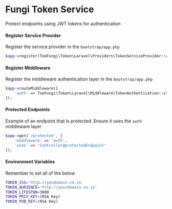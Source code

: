 # Fungi Token Service
Protect endpoints using JWT tokens for authentication

#### Register Service Provider
Register the service provider in the `bootstrap/app.php`
```php
$app->register(ToeFungi\Token\Laravel\Providers\TokenServiceProvider::class);
```

#### Register Middleware
Register the middleware authentication layer in the `bootstrap/app.php`
```php
$app->routeMiddleware([
    'auth' => ToeFungi\Token\Laravel\Middleware\TokenAuthentication::class,
]);
```

#### Protected Endpoints
Example of an endpoint that is protected. Ensure it uses the `auth` middleware layer
```php
$app->get('/protected', [
    'middleware' => 'auth',
    'uses' => 'Controller@protectedEndpoint'
]);
```
#### Environment Variables
Remember to set all of the below
```bash
TOKEN_ISS='http://youdomain.co.za'
TOKEN_AUDIENCE='http://yourdomain.co.za'
TOKEN_LIFESPAN=3600
TOKEN_PRIV_KEY=(RSA Key)
TOKEN_PUB_KEY=(RSA Key)
```
